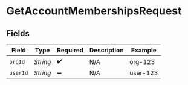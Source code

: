 # GetAccountMembershipsRequest


## Fields

| Field              | Type               | Required           | Description        | Example            |
| ------------------ | ------------------ | ------------------ | ------------------ | ------------------ |
| `orgId`            | *String*           | :heavy_check_mark: | N/A                | org-123            |
| `userId`           | *String*           | :heavy_minus_sign: | N/A                | user-123           |